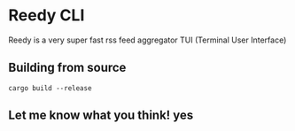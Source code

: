 # Reedy CLI

Reedy is a very super fast rss feed aggregator TUI (Terminal User Interface)

## Building from source

`cargo build --release`

## Let me know what you think! yes
